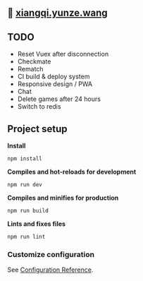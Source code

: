 🚀 [xiangqi.yunze.wang](xiangqi.yunze.wang)
-------------------------------------------

## TODO
- Reset Vuex after disconnection
- Checkmate
- Rematch
- CI build & deploy system
- Responsive design / PWA
- Chat
- Delete games after 24 hours
- Switch to redis


## Project setup
**Install**
```
npm install
```

**Compiles and hot-reloads for development**
```
npm run dev
```

**Compiles and minifies for production**
```
npm run build
```

**Lints and fixes files**
```
npm run lint
```

### Customize configuration

See [Configuration Reference](https://cli.vuejs.org/config/).
